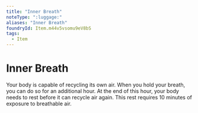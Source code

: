 ```yaml
---
title: "Inner Breath"
noteType: ":luggage:"
aliases: "Inner Breath"
foundryId: Item.m44v5vsomu9eV8bS
tags:
  - Item
---
```


# Inner Breath

Your body is capable of recycling its own air. When you hold your breath, you can do so for an additional hour. At the end of this hour, your body needs to rest before it can recycle air again. This rest requires 10 minutes of exposure to breathable air.
